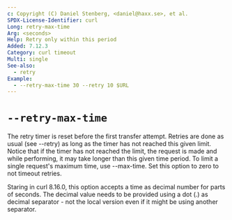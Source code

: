 ```yaml
---
c: Copyright (C) Daniel Stenberg, <daniel@haxx.se>, et al.
SPDX-License-Identifier: curl
Long: retry-max-time
Arg: <seconds>
Help: Retry only within this period
Added: 7.12.3
Category: curl timeout
Multi: single
See-also:
  - retry
Example:
  - --retry-max-time 30 --retry 10 $URL
---
```


# `--retry-max-time`

The retry timer is reset before the first transfer attempt. Retries are done
as usual (see --retry) as long as the timer has not reached this given limit.
Notice that if the timer has not reached the limit, the request is made and
while performing, it may take longer than this given time period. To limit a
single request's maximum time, use --max-time. Set this option to zero to not
timeout retries.

Staring in curl 8.16.0, this option accepts a time as decimal number for parts
of seconds. The decimal value needs to be provided using a dot (.) as decimal
separator - not the local version even if it might be using another separator.
